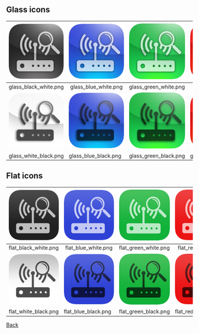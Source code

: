 ## Glass icons

 | ![glass_black_white.png][glass_black_white] | ![glass_blue_white.png][glass_blue_white] | ![glass_green_white.png][glass_green_white] | ![glass_red_white.png][glass_red_white]     | ![glass_purple_white.png][glass_purple_white] | ![glass_yellow_white.png][glass_yellow_white] |
 | ------------------------------------------- | ----------------------------------------- | ------------------------------------------- | ------------------------------------------- | --------------------------------------------- | --------------------------------------------- |
 | glass_black_white.png                       | &nbsp;glass_blue_white.png&nbsp;          | glass_green_white.png                       | &nbsp;&nbsp;glass_red_white.png&nbsp;&nbsp; | glass_purple_white.png                        | glass_yellow_white.png                        | 
 | ![glass_white_black.png][glass_white_black] | ![glass_blue_black.png][glass_blue_black] | ![glass_green_black.png][glass_green_black] | ![glass_red_black.png][glass_red_black]     | ![glass_purple_black.png][glass_purple_black] | ![glass_yellow_black.png][glass_yellow_black] |
 | glass_white_black.png                       | glass_blue_black.png                      | glass_green_black.png                       | glass_red_black.png                         | glass_yellow_black.png                        | glass_yellow_white.png                        |

## Flat icons

 | ![flat_black_white.png][flat_black_white] | ![flat_blue_white.png][flat_blue_white] | ![flat_green_white.png][flat_green_white] | ![flat_red_white.png][flat_red_white]      | ![flat_purple_white.png][flat_purple_white] | ![flat_yellow_white.png][flat_yellow_white] |
 | ----------------------------------------- | --------------------------------------- | ----------------------------------------- | ------------------------------------------ | ------------------------------------------- | ------------------------------------------- |
 | flat_black_white.png                      | &nbsp;flat_blue_white.png&nbsp;         | flat_green_white.png                      | &nbsp;&nbsp;flat_red_white.png&nbsp;&nbsp; | flat_purple_white.png                       | flat_yellow_white.png                       | 
 | ![flat_white_black.png][flat_white_black] | ![flat_blue_black.png][flat_blue_black] | ![flat_green_black.png][flat_green_black] | ![flat_red_black.png][flat_red_black]      | ![flat_purple_black.png][flat_purple_black] | ![flat_yellow_black.png][flat_yellow_black] |
 | flat_white_black.png                      | flat_blue_black.png                     | flat_green_black.png                      | flat_red_black.png                         | flat_yellow_black.png                       | flat_yellow_white.png                       |

[Back](https://github.com/leiweibau/Pi.Alert)

[glass_black_white]:    /front/img/favicons/glass_black_white.png       "glass_black_white.png"
[glass_blue_white]:     /front/img/favicons/glass_blue_white.png        "glass_blue_white.png"
[glass_green_white]:    /front/img/favicons/glass_green_white.png       "glass_green_white.png"
[glass_red_white]:      /front/img/favicons/glass_red_white.png         "glass_red_white.png"
[glass_purple_white]:   /front/img/favicons/glass_purple_white.png      "glass_purple_white.png"
[glass_yellow_white]:   /front/img/favicons/glass_yellow_white.png      "glass_yellow_white.png"
[glass_blue_black]:     /front/img/favicons/glass_blue_black.png        "glass_blue_black.png"
[glass_green_black]:    /front/img/favicons/glass_green_black.png       "glass_green_black.png"
[glass_red_black]:      /front/img/favicons/glass_red_black.png         "glass_red_black.png"
[glass_purple_black]:   /front/img/favicons/glass_purple_black.png      "glass_purple_black.png"
[glass_yellow_black]:   /front/img/favicons/glass_yellow_black.png      "glass_yellow_black.png"
[glass_white_black]:    /front/img/favicons/glass_white_black.png       "glass_white_black.png"

[flat_black_white]:    /front/img/favicons/flat_black_white.png         "flat_black_white.png"
[flat_blue_white]:     /front/img/favicons/flat_blue_white.png          "flat_blue_white.png"
[flat_green_white]:    /front/img/favicons/flat_green_white.png         "flat_green_white.png"
[flat_red_white]:      /front/img/favicons/flat_red_white.png           "flat_red_white.png"
[flat_purple_white]:   /front/img/favicons/flat_purple_white.png        "flat_purple_white.png"
[flat_yellow_white]:   /front/img/favicons/flat_yellow_white.png        "flat_yellow_white.png"
[flat_blue_black]:     /front/img/favicons/flat_blue_black.png          "flat_blue_black.png"
[flat_green_black]:    /front/img/favicons/flat_green_black.png         "flat_green_black.png"
[flat_red_black]:      /front/img/favicons/flat_red_black.png           "flat_red_black.png"
[flat_purple_black]:   /front/img/favicons/flat_purple_black.png        "flat_purple_black.png"
[flat_yellow_black]:   /front/img/favicons/flat_yellow_black.png        "flat_yellow_black.png"
[flat_white_black]:    /front/img/favicons/flat_white_black.png         "flat_white_black.png"
